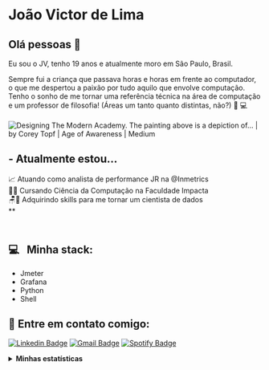 

# João Victor de Lima

## Olá pessoas 👋
Eu sou o JV, tenho 19 anos e atualmente moro em São Paulo, Brasil.

Sempre fui a criança que passava horas e horas em frente ao computador, o que me despertou a paixão por tudo aquilo que envolve computação. Tenho o sonho de me tornar uma referência técnica na área de computação e um professor de filosofia! (Áreas um tanto quanto distintas, não?) :notebook_with_decorative_cover: :computer:
<br/><br/>
![Designing The Modern Academy. The painting above is a depiction of… | by  Corey Topf | Age of Awareness | Medium](https://miro.medium.com/max/1200/1*Zey30peZtQulTcxbAnj1-Q.jpeg)




## - Atualmente estou...

📈 Atuando como analista de performance JR na @Inmetrics  
👩‍💻 Cursando Ciência da Computação na Faculdade Impacta  
🪑🎲 Adquirindo skills para me tornar um cientista de dados  
**

## <br/> :computer: &nbsp; Minha stack: 
- Jmeter
- Grafana
- Python
- Shell

## :email:  Entre em contato comigo:

[![Linkedin Badge](https://img.shields.io/badge/LinkedIn-0077B5?style=for-the-badge&logo=linkedin&logoColor=white)](https://www.linkedin.com/in/jvroot/)
[![Gmail Badge](https://img.shields.io/badge/Gmail-D14836?style=for-the-badge&logo=gmail&logoColor=white)](https://mail.google.com/mail/?view=cm&fs=1&to=joaovlima.delima@gmail.com)
[![Spotify Badge](https://img.shields.io/badge/Spotify-1ED760?&style=for-the-badge&logo=spotify&logoColor=white)](https://open.spotify.com/user/shadow3985)

<details>
  <summary> <b> Minhas estatísticas </b></summary>
  
  <br>
  

[![Anurag's github stats](https://github-readme-stats.vercel.app/api?username=jv-root)](https://github.com/anuraghazra/github-readme-stats)

</details>
